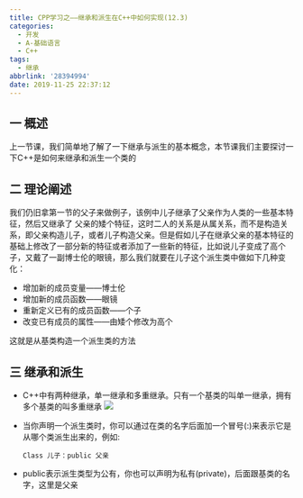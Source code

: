 ```yaml
---
title: CPP学习之——继承和派生在C++中如何实现(12.3)
categories:
  - 开发
  - A-基础语言
  - C++
tags:
  - 继承
abbrlink: '28394994'
date: 2019-11-25 22:37:12
---
```

## 一 概述

上一节课，我们简单地了解了一下继承与派生的基本概念，本节课我们主要探讨一下C++是如何来继承和派生一个类的  

<!--more-->

## 二 理论阐述

我们仍旧拿第一节的父子来做例子，该例中儿子继承了父亲作为人类的一些基本特征，然后又继承了 父亲的矮个特征，这时二人的关系是从属关系，而不是构造关系，即父亲构造儿子，或者儿子构造父亲。但是假如儿子在继承父亲的基本特征的基础上修改了一部分新的特征或者添加了一些新的特征，比如说儿子变成了高个子，又戴了一副博士伦的眼镜，那么我们就要在儿子这个派生类中做如下几种变化：  

* 增加新的成员变量——博士伦
* 增加新的成员函数——眼镜
* 重新定义已有的成员函数——个子
* 改变已有成员的属性——由矮个修改为高个

这就是从基类构造一个派生类的方法

## 三 继承和派生

* C++中有两种继承，单一继承和多重继承。只有一个基类的叫单一继承，拥有多个基类的叫多重继承
![][1]

* 当你声明一个派生类时，你可以通过在类的名字后面加一个冒号(:)来表示它是从哪个类派生出来的，例如: 

  ```
  Class 儿子：public 父亲
  ```

* public表示派生类型为公有，你也可以声明为私有(private)，后面跟基类的名字，这里是父亲


[1]:https://cdn.jsdelivr.net/gh/PGzxc/CDN/blog-image/cpp-extends-single-double.png
